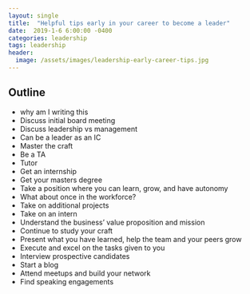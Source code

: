 ```yaml
---
layout: single
title:  "Helpful tips early in your career to become a leader"
date:  2019-1-6 6:00:00 -0400
categories: leadership
tags: leadership
header:
  image: /assets/images/leadership-early-career-tips.jpg
---
```


## Outline
- why am I writing this
- Discuss initial board meeting
- Discuss leadership vs management
- Can be a leader as an IC
- Master the craft
- Be a TA
- Tutor
- Get an internship
- Get your masters degree
- Take a position where you can learn, grow, and have autonomy
- What about once in the workforce?
- Take on additional projects
- Take on an intern
- Understand the business’ value proposition and mission
- Continue to study your craft
- Present what you have learned, help the team and your peers grow
- Execute and excel on the tasks given to you
- Interview prospective candidates
- Start a blog
- Attend meetups and build your network
- Find speaking engagements
